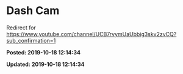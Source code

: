 # Dash Cam

Redirect for https://www.youtube.com/channel/UCB7rvymUaUbbig3skv2zvCQ?sub_confirmation=1

**Posted: 2019-10-18 12:14:34** 

**Updated: 2019-10-18 12:14:34** 



